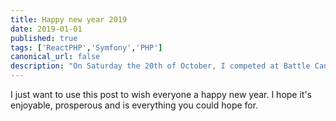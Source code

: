 ```yaml
---
title: Happy new year 2019
date: 2019-01-01
published: true
tags: ['ReactPHP','Symfony','PHP']
canonical_url: false
description: "On Saturday the 20th of October, I competed at Battle Cancer alongside 3 of my CrossFit friends; Pete, Phil and Matt. The event had somewhere around 1,000 people attending to watch a range of CrossFit teams compete with one another."
---
```


I just want to use this post to wish everyone a happy new year. I hope it's enjoyable, prosperous and is everything you could hope for.

